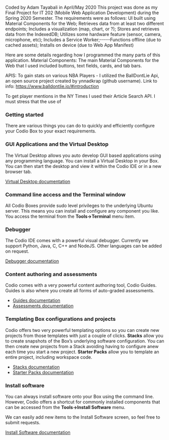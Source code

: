 Coded by Adam Tayabali in April/May 2020 
This project was done as my Final Project for IT 202 (Mobile Web Application Development) during the Spring 2020 Semester. The requirements were as follows: 
  UI built using Material Components for the Web;
  Retrieves data from at least two different endpoints;
  Includes a visualization (map, chart, or ?);
  Stores and retrieves data from the IndexedDB;
  Utilizes some hardware feature (sensor, camera, microphone, etc);
  Includes a Service Worker;-----Functions offline (due to cached assets);
  Installs on device (due to Web App Manifest)

Here are some details regarding how I programmed the many parts of this application.
Material Components: 
The main Material Components for the Web that I used included buttons, text fields, cards, and tab bars.

APIS:
To gain stats on various NBA Players - I utilized the BallDontLie Api, an open source project created by ynnadkrap (github username).
Link to info: https://www.balldontlie.io/#introduction


To get player mentions in the NY Times I used their Article Search API. I must stress that the use of 






### Getting started
There are various things you can do to quickly and efficiently configure your Codio Box to your exact requirements. 

### GUI Applications and the Virtual Desktop 
The Virtual Desktop allows you auto develop GUI based applications using any programming language. You can install a Virtual Desktop in your Box. You can then start the desktop and view it within the Codio IDE or in a new browser tab.

[Virtual Desktop documentation](https://codio.com/docs/ide/boxes/installsw/gui/)


### Command line access and the Terminal window
All Codio Boxes provide sudo level privileges to the underlying Ubuntu server. This means you can install and configure any component you like. You access the terminal from the **Tools->Terminal** menu item.

### Debugger
The Codio IDE comes with a powerful visual debugger. Currently we support Python, Java, C, C++ and NodeJS. Other languages can be added on request.

[Debugger documentation](https://codio.com/docs/ide/features/debugging/)


### Content authoring and assessments
Codio comes with a very powerful content authoring tool, Codio Guides. Guides is also where you create all forms of auto-graded assessments. 

- [Guides documentation](https://codio.com/docs/content/authoring/overview/)
- [Assessments documentation](https://codio.com/docs/content/authoring/assessments/)

### Templating Box configurations and projects
Codio offers two very powerful templating options so you can create new projects from those templates with just a couple of clicks. **Stacks** allow you to create snapshots of the Box’s underlying software configuration. You can then create new projects from a Stack avoiding having to configure anew each time you start a new project. **Starter Packs** allow you to template an entire project, including workspace code.

- [Stacks documentation](https://codio.com/docs/project/stacks/)
- [Starter Packs documentation](https://codio.com/docs/project/packs/)

### Install software
You can always install software onto your Box using the command line. However, Codio offers a shortcut for commonly installed components that can be accessed from the **Tools->Install Software** menu.

We can easily add new items to the Install Software screen, so feel free to submit requests.

[Install Software documentation](https://codio.com/docs/ide/boxes/installsw/box-parts/)
